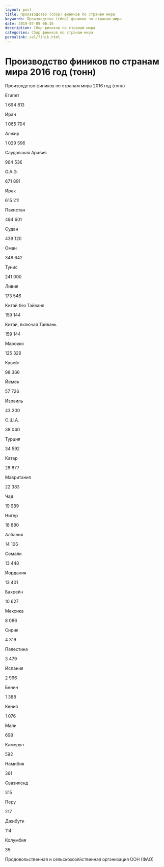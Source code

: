```yaml
---
layout: post
title: Производство (сбор) фиников по странам мира 
keywords: Производство (сбор) фиников по странам мира
date: 2019-07-09 06:16
description: Сбор фиников по странам мира
categories: Сбор фиников по странам мира
permalink: sel/finik.html
---
```


# Производство фиников по странам мира 2016 год (тонн)




Производство фиников по странам мира 2016 год (тонн)









Египет


1 694 813






Иран


1 065 704






Алжир


1 029 596






Саудовская Аравия


964 536






О.А.Э.


671 891






Ирак


615 211






Пакистан


494 601






Судан


439 120






Оман


348 642






Тунис


241 000






Ливия


173 546






Китай без Тайваня


159 144






Китай, включая Тайвань


159 144






Марокко


125 329






Кувейт


98 366






Йемен


57 726






Израиль


43 200






С.Ш.А.


38 040






Турция


34 592






Катар


28 877






Мавритания


22 383






Чад


19 989






Нигер


18 880






Албания


14 106






Сомали


13 448






Иордания


13 401






Бахрейн


10 627






Мексика


8 086






Сирия


4 319






Палестина


3 479






Испания


2 996






Бенин


1 388






Кения


1 076






Мали


698






Камерун


592






Намибия


361






Свазиленд


315






Перу


217






Джибути


114






Колумбия


35








Продовольственная и сельскохозяйственная организация ООН (ФАО) 


			
